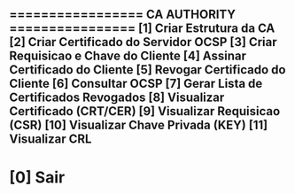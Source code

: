 ================= CA AUTHORITY ================
[1] Criar Estrutura da CA
[2] Criar Certificado do Servidor OCSP
[3] Criar Requisicao e Chave do Cliente
[4] Assinar Certificado do Cliente
[5] Revogar Certificado do Cliente
[6] Consultar OCSP
[7] Gerar Lista de Certificados Revogados
[8] Visualizar Certificado (CRT/CER)
[9] Visualizar Requisicao (CSR)
[10] Visualizar Chave Privada (KEY)
[11] Visualizar CRL
-----------------------------------------------
[0] Sair
===============================================
